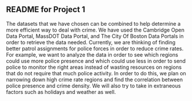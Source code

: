 README for Project 1
--------------------
The datasets that we have chosen can be combined to help determine a more efficient way to deal with crime. We have used the Cambridge Open Data Portal, MassDOT Data Portal, and The City Of Boston Data Portals in order to retrieve the data needed. Currently, we are thinking of finding better patrol assignments for police forces in order to reduce crime rates. For example, we want to analyze the data in order to see which regions could use more police presence and which could use less in order to send police to monitor the right areas instead of wasting resources on regions that do not require that much police activity. In order to do this, we plan on narrowing down high crime rate regions and find the correlation between police presence and crime density. We will also try to take in extraneous factors such as holidays and weather as well.
